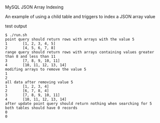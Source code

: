 MySQL JSON Array Indexing

An example of using a child table and triggers to index a JSON array value

test output

```
$ ./run.sh
point query should return rows with arrays with the value 5
1       [1, 2, 3, 4, 5]
2       [4, 5, 6, 7, 8]
range query should return rows with arrays containing values greater than 8 and less than 11
3       [7, 8, 9, 10, 11]
4       [10, 11, 12, 13, 14]
modifing arrays to remove the value 5
1
2
all data after removing value 5
1       [1, 2, 3, 4]
2       [6, 7, 8, 4]
3       [7, 8, 9, 10, 11]
4       [10, 11, 12, 13, 14]
after update point query should return nothing when searching for 5
both tables should have 0 records
0
0
```

